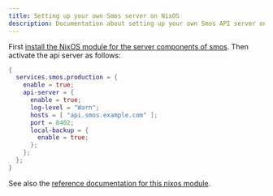```yaml
---
title: Setting up your own Smos server on NixOS
description: Documentation about setting up your own Smos API server on NixOS
---
```


First [install the NixOS module for the server components of smos](/installation/nixos).
Then activate the api server as follows:


``` nix
{
  services.smos.production = {
    enable = true;
    api-server = {
      enable = true;
      log-level = "Warn";
      hosts = [ "api.smos.example.com" ];
      port = 8402;
      local-backup = {
        enable = true;
      };
    };
  };
}
```

See also the [reference documentation for this nixos module](/nix/nixos-module).
